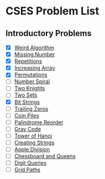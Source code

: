 # CSES Problem List

## Introductory Problems
- [X] [Weird Algorithm](./intro/weirdAlgorithm.cpp)
- [X] [Missing Number](./intro/missingNumber.cpp)
- [X] [Repetitions](./intro/repetitions.cpp)
- [X] [Increasing Array](./intro/increasingArray.cpp)
- [X] [Permutations](./intro/permutations.cpp)
- [ ] [Number Spiral](./intro/numberSpiral.cpp)
- [ ] [Two Knights](./intro/twoKnights.cpp)
- [ ] [Two Sets](./intro/twoSets.cpp)
- [X] [Bit Strings](./intro/bitStrings.cpp)
- [ ] [Trailing Zeros](./intro/trailingZeros.cpp)
- [ ] [Coin Piles](./intro/coinPiles.cpp)
- [ ] [Palindrome Reorder](./intro/palindromeReorder.cpp)
- [ ] [Gray Code](./intro/grayCode.cpp)
- [ ] [Tower of Hanoi](./intro/towerOfHanoi.cpp)
- [ ] [Creating Strings](./intro/creatingStrings.cpp)
- [ ] [Apple Division](./intro/appleDivision.cpp)
- [ ] [Chessboard and Queens](./intro/chessboardAndQueens.cpp)
- [ ] [Digit Queries](./intro/digitQueries.cpp)
- [ ] [Grid Paths](./intro/gridPaths.cpp)